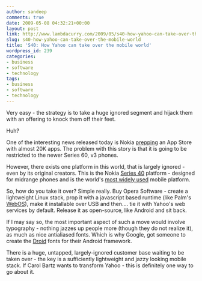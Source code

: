 ```yaml
---
author: sandeep
comments: true
date: 2009-05-08 04:32:21+00:00
layout: post
link: http://www.lambdacurry.com/2009/05/s40-how-yahoo-can-take-over-the-mobile-world/
slug: s40-how-yahoo-can-take-over-the-mobile-world
title: 'S40: How Yahoo can take over the mobile world'
wordpress_id: 239
categories:
- business
- software
- technology
tags:
- business
- software
- technology
---
```


Very easy - the strategy is to take a huge ignored segment and hijack them with an offering to knock them off their feet.

Huh?

One of the interesting news released today is Nokia [prepping](http://www.forbes.com/2009/05/07/nokia-ovi-store-technology-wireless-nokia.html) an App Store with almost 20K apps. The problem with this story is that it is going to be restricted to the newer Series 60, v3 phones.

However, there exists one platform in this world, that is largely ignored - even by its original creators. This is the Nokia [Series 40](http://en.wikipedia.org/wiki/Nokia_Series_40) platform - designed for midrange phones and is the world's [most widely used](http://www.forum.nokia.com/main/platforms/s40/index.html) mobile platform.

So, how do you take it over? Simple really. Buy Opera Software - create a lightweight Linux stack, prop it with a javascript based runtime (like Palm's [WebOS](http://en.wikipedia.org/wiki/Palm_webOS)), make it installable over USB and then.... tie it with Yahoo's web services by default. Release it as open-source, like Android and sit back.

If I may say so, the most important aspect of such a move would involve typography - nothing jazzes up people more (though they do not realize it), as much as nice antialiased fonts. Which is why Google, got someone to create the [Droid](http://en.wikipedia.org/wiki/Droid_(font)) fonts for their Android framework.

There is a huge, untapped, largely-ignored customer base waiting to be taken over - the key is a sufficiently lightweight and jazzy looking mobile stack. If Carol Bartz wants to transform Yahoo - this is definitely one way to go about it.
